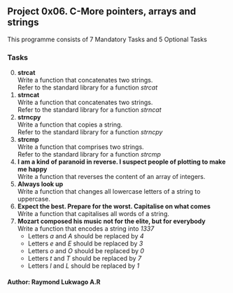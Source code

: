 ## Project 0x06. C\-More pointers, arrays and strings
This programme consists of 7 Mandatory Tasks and 5 Optional Tasks
### Tasks
0. **strcat**\
Write a function that concatenates two strings.<br>
Refer to the standard library for a function *strcat*
1. **strncat**\
Write a function that concatenates two strings.<br>
Refer to the standard library for a function *strncat*
2. **strncpy**\
Write a function that copies a string.<br>
Refer to the standard library for a function *strncpy*
3. **strcmp**\
Write a function that comprises two strings.<br>
Refer to the standard library for a function *strcmp*
4. **I am a kind of paranoid in reverse\. I suspect people of plotting to make me happy**\
Write a function that reverses the content of an array of integers.
5. **Always look up**\
Write a function that changes all lowercase letters of a string to uppercase.
6. **Expect the best\. Prepare for the worst\. Capitalise on what comes**\
Write a function that capitalises all words of a string.
7. **Mozart composed his music not for the elite, but for everybody**\
Write a function that encodes a string into *1337*
	- Letters *a* and *A* should be replaced by *4*
	- Letters *e* and *E* should be replaced by *3*
	- Letters *o* and *O* should be replaced by *0*
	- Letters *t* and *T* should be replaced by *7*
	- Letters *l* and *L* should be replaced by *1*
#### Author: Raymond Lukwago A.R
